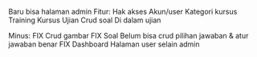 Baru bisa halaman admin
Fitur:
Hak akses
Akun/user
Kategori kursus
Training
Kursus
Ujian
Crud soal Di dalam ujian

Minus:
FIX Crud gambar
FIX Soal Belum bisa crud pilihan jawaban & atur jawaban benar
FIX Dashboard
Halaman user selain admin
